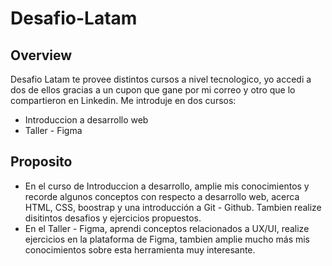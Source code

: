 # Desafio-Latam
## Overview
Desafio Latam te provee distintos cursos a nivel tecnologico, yo accedi a dos de ellos gracias a un cupon que gane por mi correo y otro que lo compartieron en Linkedin.
Me introduje en dos cursos:
- Introduccion a desarrollo web
- Taller - Figma

## Proposito
- En el curso de Introduccion a desarrollo, amplie mis conocimientos y recorde algunos conceptos con respecto a desarrollo web, acerca HTML, CSS, boostrap y una introducción a Git - Github. Tambien realize disitintos desafios y ejercicios propuestos.
- En el Taller - Figma, aprendi conceptos relacionados a UX/UI, realize ejercicios en la plataforma de Figma,  tambien amplie mucho más mis conocimientos sobre esta herramienta muy interesante.

